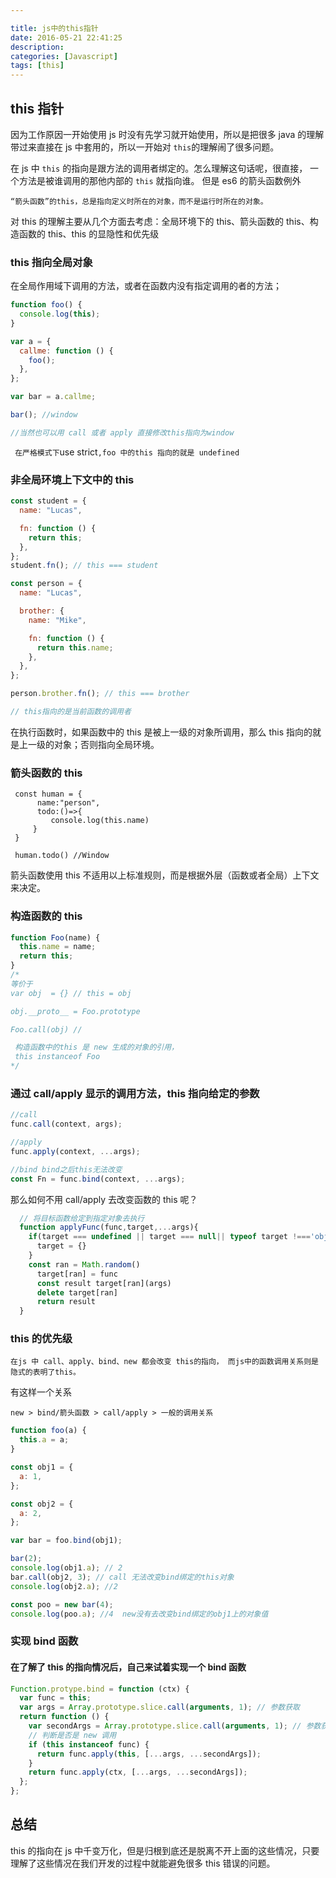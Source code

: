 ```yaml
---

title: js中的this指针
date: 2016-05-21 22:41:25
description:
categories: [Javascript]
tags: [this]
---
```


## this 指针

因为工作原因一开始使用 js 时没有先学习就开始使用，所以是把很多 java 的理解带过来直接在 js 中套用的，所以一开始对 `this`的理解闹了很多问题。

在 js 中 `this` 的指向是跟方法的调用者绑定的。怎么理解这句话呢，很直接， 一个方法是被谁调用的那他内部的 `this` 就指向谁。
但是 es6 的箭头函数例外

`“箭头函数”的this，总是指向定义时所在的对象，而不是运行时所在的对象。`

对 this 的理解主要从几个方面去考虑：全局环境下的 this、箭头函数的 this、构造函数的 this、this 的显隐性和优先级

### this 指向全局对象

在全局作用域下调用的方法，或者在函数内没有指定调用的者的方法；

```js
function foo() {
  console.log(this);
}

var a = {
  callme: function () {
    foo();
  },
};

var bar = a.callme;

bar(); //window

//当然也可以用 call 或者 apply 直接修改this指向为window
```

` 在严格模式下`use strict`,foo 中的this 指向的就是 undefined `

### 非全局环境上下文中的 this

```js
const student = {
  name: "Lucas",

  fn: function () {
    return this;
  },
};
student.fn(); // this === student

const person = {
  name: "Lucas",

  brother: {
    name: "Mike",

    fn: function () {
      return this.name;
    },
  },
};

person.brother.fn(); // this === brother

// this指向的是当前函数的调用者
```

在执行函数时，如果函数中的 this 是被上一级的对象所调用，那么 this 指向的就是上一级的对象；否则指向全局环境。

### 箭头函数的 this

```
 const human = {
      name:"person",
      todo:()=>{
         console.log(this.name)
     }
 }

 human.todo() //Window

```

箭头函数使用 this 不适用以上标准规则，而是根据外层（函数或者全局）上下文来决定。

### 构造函数的 this

```js
function Foo(name) {
  this.name = name;
  return this;
}
/*
等价于
var obj  = {} // this = obj

obj.__proto__ = Foo.prototype

Foo.call(obj) // 

 构造函数中的this 是 new 生成的对象的引用，
 this instanceof Foo
*/
```

### 通过 call/apply 显示的调用方法，this 指向给定的参数

```javascript
//call
func.call(context, args);

//apply
func.apply(context, ...args);

//bind bind之后this无法改变
const Fn = func.bind(context, ...args);
```

那么如何不用 call/apply 去改变函数的 this 呢？

```js
  // 将目标函数给定到指定对象去执行
  function applyFunc(func,target,...args){
    if(target === undefined || target === null|| typeof target !==='object'){
      target = {}
    }
    const ran = Math.random()
      target[ran] = func
      const result target[ran](args)
      delete target[ran]
      return result
  }

```

### this 的优先级

    在js 中 call、apply、bind、new 都会改变 this的指向， 而js中的函数调用关系则是隐式的表明了this。

有这样一个关系

    new > bind/箭头函数 > call/apply > 一般的调用关系

```js
function foo(a) {
  this.a = a;
}

const obj1 = {
  a: 1,
};

const obj2 = {
  a: 2,
};

var bar = foo.bind(obj1);

bar(2);
console.log(obj1.a); // 2
bar.call(obj2, 3); // call 无法改变bind绑定的this对象
console.log(obj2.a); //2

const poo = new bar(4);
console.log(poo.a); //4  new没有去改变bind绑定的obj1上的对象值
```

### 实现 bind 函数

#### 在了解了 this 的指向情况后，自己来试着实现一个 bind 函数

```js
Function.protype.bind = function (ctx) {
  var func = this;
  var args = Array.prototype.slice.call(arguments, 1); // 参数获取
  return function () {
    var secondArgs = Array.prototype.slice.call(arguments, 1); // 参数获取
    // 判断是否是 new 调用
    if (this instanceof func) {
      return func.apply(this, [...args, ...secondArgs]);
    }
    return func.apply(ctx, [...args, ...secondArgs]);
  };
};
```

## 总结

this 的指向在 js 中千变万化，但是归根到底还是脱离不开上面的这些情况，只要理解了这些情况在我们开发的过程中就能避免很多 this 错误的问题。
